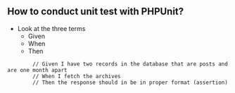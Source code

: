 ## How to conduct unit test with PHPUnit?

- Look at the three terms
    - Given
    - When
    - Then
```
		// Given I have two records in the database that are posts and are one month apart
		// When I fetch the archives
		// Then the response should in be in proper format (assertion)
```